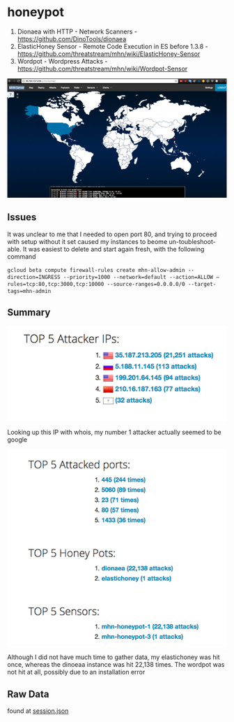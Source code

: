 # honeypot
1) Dionaea with HTTP - Network Scanners - https://github.com/DinoTools/dionaea
2) ElasticHoney Sensor - Remote Code Execution in ES before 1.3.8 - https://github.com/threatstream/mhn/wiki/ElasticHoney-Sensor
3) Wordpot - Wordpress Attacks - https://github.com/threatstream/mhn/wiki/Wordpot-Sensor

![](./map.png)

Issues
-
It was unclear to me that I needed to open port 80, and trying to proceed with setup without it set caused my instances to beome un-toubleshoot-able. It was easiest to delete and start again fresh, with the following command
~~~
gcloud beta compute firewall-rules create mhn-allow-admin --direction=INGRESS --priority=1000 --network=default --action=ALLOW —rules=tcp:80,tcp:3000,tcp:10000 --source-ranges=0.0.0.0/0 --target-tags=mhn-admin
~~~

Summary
-

![](./top5.png)

Looking up this IP with whois, my number 1 attacker actually seemed to be google


![](./other5.png)
Although I did not have much time to gather data, my elastichoney was hit once, whereas the dinoeaa instance was hit 22,138 times. The wordpot was not hit at all, possibly due to an installation error

Raw Data
-
found at [session.json](./session.json)
